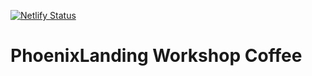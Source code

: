 [![Netlify Status](https://api.netlify.com/api/v1/badges/9681d99e-0bb6-4193-a222-537065434fa9/deploy-status)](https://app.netlify.com/sites/pecoffee/deploys)

# PhoenixLanding Workshop Coffee

